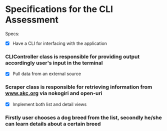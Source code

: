 # Specifications for the CLI Assessment

Specs:
- [x] Have a CLI for interfacing with the application
### CLIController class is responsible for providing output accordingly user's input in the terminal

- [x] Pull data from an external source
### Scraper class is responsible for retrieving information from www.akc.org via nokogiri and open-uri

- [x] Implement both list and detail views
### Firstly user chooses a dog breed from the list, secondly he/she can learn details about a certain breed
